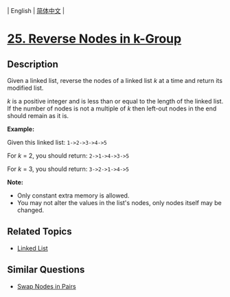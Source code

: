 
| English | [简体中文](README.md) |

# [25. Reverse Nodes in k-Group](https://leetcode-cn.com/problems/reverse-nodes-in-k-group/)

## Description

<p>Given a linked list, reverse the nodes of a linked list <em>k</em> at a time and return its modified list.</p>

<p><em>k</em> is a positive integer and is less than or equal to the length of the linked list. If the number of nodes is not a multiple of <em>k</em> then left-out nodes in the end should remain as it is.</p>

<ul>
</ul>

<p><strong>Example:</strong></p>

<p>Given this linked list: <code>1-&gt;2-&gt;3-&gt;4-&gt;5</code></p>

<p>For <em>k</em> = 2, you should return: <code>2-&gt;1-&gt;4-&gt;3-&gt;5</code></p>

<p>For <em>k</em> = 3, you should return: <code>3-&gt;2-&gt;1-&gt;4-&gt;5</code></p>

<p><strong>Note:</strong></p>

<ul>
	<li>Only constant extra memory is allowed.</li>
	<li>You may not alter the values in the list&#39;s nodes, only nodes itself may be changed.</li>
</ul>


## Related Topics

- [Linked List](https://leetcode-cn.com/tag/linked-list)

## Similar Questions

- [Swap Nodes in Pairs](../swap-nodes-in-pairs/README_EN.md)
